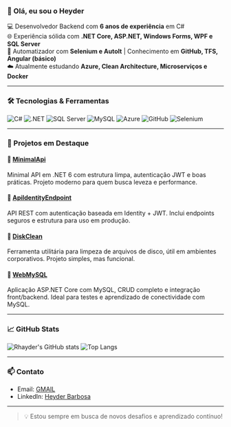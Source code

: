 ### 👋 Olá, eu sou o Heyder

💻 Desenvolvedor Backend com **6 anos de experiência** em C#  
🌐 Experiência sólida com **.NET Core, ASP.NET, Windows Forms, WPF e SQL Server**  
🧰 Automatizador com **Selenium e AutoIt** | Conhecimento em **GitHub, TFS, Angular (básico)**  
☁️ Atualmente estudando **Azure, Clean Architecture, Microserviços e Docker**

---

### 🛠️ Tecnologias & Ferramentas

![C#](https://img.shields.io/badge/C%23-239120?style=flat&logo=c-sharp&logoColor=white)
![.NET](https://img.shields.io/badge/.NET-512BD4?style=flat&logo=dotnet&logoColor=white)
![SQL Server](https://img.shields.io/badge/SQL_Server-CC2927?style=flat&logo=microsoft-sql-server&logoColor=white)
![MySQL](https://img.shields.io/badge/MySQL-005C84?style=flat&logo=mysql&logoColor=white)
![Azure](https://img.shields.io/badge/Azure-0078D4?style=flat&logo=microsoft-azure&logoColor=white)
![GitHub](https://img.shields.io/badge/GitHub-181717?style=flat&logo=github&logoColor=white)
![Selenium](https://img.shields.io/badge/Selenium-43B02A?style=flat&logo=selenium&logoColor=white)

---

### 📌 Projetos em Destaque

#### 🔹 [MinimalApi](https://github.com/Rhayder/MinimalApi)
Minimal API em .NET 6 com estrutura limpa, autenticação JWT e boas práticas. Projeto moderno para quem busca leveza e performance.

#### 🔹 [ApiIdentityEndpoint](https://github.com/Rhayder/ApiIdentityEndpoint)
API REST com autenticação baseada em Identity + JWT. Inclui endpoints seguros e estrutura para uso em produção.

#### 🔹 [DiskClean](https://github.com/Rhayder/DiskClean)
Ferramenta utilitária para limpeza de arquivos de disco, útil em ambientes corporativos. Projeto simples, mas funcional.

#### 🔹 [WebMySQL](https://github.com/Rhayder/WebMySQL)
Aplicação ASP.NET Core com MySQL, CRUD completo e integração front/backend. Ideal para testes e aprendizado de conectividade com MySQL.

---

### 📈 GitHub Stats

![Rhayder's GitHub stats](https://github-readme-stats.vercel.app/api?username=Rhayder&show_icons=true&theme=radical)
![Top Langs](https://github-readme-stats.vercel.app/api/top-langs/?username=Rhayder&layout=compact)

---

### 📫 Contato

- Email: [GMAIL](mailto:heyderbarbosa07@gmail.com)
- LinkedIn: [Heyder Barbosa](https://www.linkedin.com/in/heyder-barbosa/) 

---

> 💡 Estou sempre em busca de novos desafios e aprendizado contínuo!
